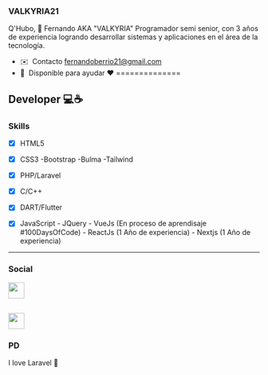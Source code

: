 ### VALKYRIA21 
Q'Hubo, 👋 Fernando AKA "VALKYRIA" 
Programador semi senior, con 3 años de
experiencia logrando desarrollar sistemas y
aplicaciones en el área de la tecnología.

* ✉️  Contacto [fernandoberrio21@gmail.com](mailto:fernandoberrio21@gmail.com)
* 🤝  Disponible para ayudar ❤
==============

Developer 💻☕
-------------

### Skills

- [x] HTML5
- [x] CSS3
        -Bootstrap
        -Bulma
        -Tailwind
- [x] PHP/Laravel
- [x] C/C++
- [x] DART/Flutter
- [x] JavaScript
        - JQuery
        - VueJs (En proceso de aprendisaje #100DaysOfCode)
        - ReactJs (1 Año de experiencia)
        - Nextjs (1 Año de experiencia)


-------------

### Social

<a href="https://twitter.com/FhernandoDev" target="_blank" rel="noreferrer"><img src="https://raw.githubusercontent.com/danielcranney/readme-generator/main/public/icons/socials/twitter.svg" width="32" height="32" /></a></p>

<a href="https://www.linkedin.com/in/fernando-berrio-torres/" target="_blank" rel="noreferrer"><img src="https://raw.githubusercontent.com/danielcranney/readme-generator/main/public/icons/socials/linkedin.svg" width="32" height="32" /></a>
-------------

### PD

I love Laravel 💖
